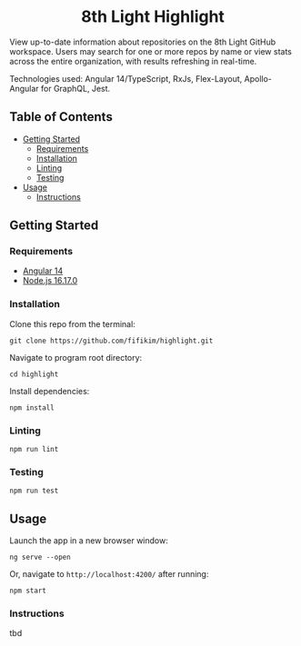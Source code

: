 <h1 align="center">8th Light Highlight</h1>

View up-to-date information about repositories on the 8th Light GitHub workspace. Users may search for one or more repos by name or view stats across the entire organization, with results refreshing in real-time.

Technologies used: Angular 14/TypeScript, RxJs, Flex-Layout, Apollo-Angular for GraphQL, Jest.

## Table of Contents

- [Getting Started](#getting_started)
  - [Requirements](#requirements)
  - [Installation](#installation)
  - [Linting](#linting)
  - [Testing](#testing)
- [Usage](#usage)
  - [Instructions](#instructions)

## Getting Started <a name = "getting_started"></a>

### Requirements <a name = "requirements"></a>

- <a href="https://angular.io/guide/setup-local#install-the-angular-cli">Angular 14</a>
- <a href="https://nodejs.org/">Node.js 16.17.0</a> 

### Installation <a name = "installation"></a>

Clone this repo from the terminal:
```
git clone https://github.com/fifikim/highlight.git
```

Navigate to program root directory:
```
cd highlight
```  

Install dependencies:
```
npm install
```

### Linting <a name = "linting"></a>
```
npm run lint
```

### Testing <a name = "testing"></a>
```
npm run test
```

## Usage <a name="usage"></a>

Launch the app in a new browser window:
```
ng serve --open
```

Or, navigate to `http://localhost:4200/` after running:
```
npm start
```

### Instructions

tbd
